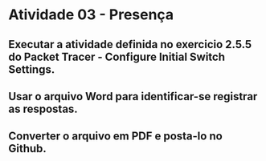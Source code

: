 # Atividade 03 - Presença
## Executar a atividade definida no exercicio 2.5.5 do Packet Tracer - Configure Initial Switch Settings.
## Usar o arquivo Word para identificar-se registrar as respostas. 
## Converter o arquivo em PDF e posta-lo no Github.